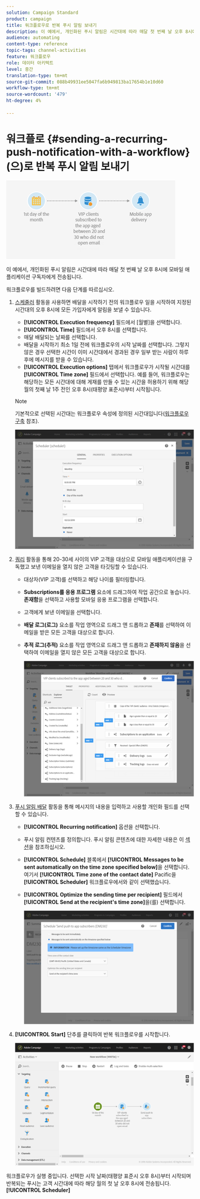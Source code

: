 ```yaml
---
solution: Campaign Standard
product: campaign
title: 워크플로우로 반복 푸시 알림 보내기
description: 이 예에서, 개인화된 푸시 알림은 시간대에 따라 매달 첫 번째 날 오후 8시에 모바일 애플리케이션 구독자에게 전송됩니다.
audience: automating
content-type: reference
topic-tags: channel-activities
feature: 워크플로우
role: 데이터 아키텍트
level: 중간
translation-type: tm+mt
source-git-commit: 088b49931ee5047fa6b949813ba17654b1e10d60
workflow-type: tm+mt
source-wordcount: '479'
ht-degree: 4%

---
```



# 워크플로 {#sending-a-recurring-push-notification-with-a-workflow}(으)로 반복 푸시 알림 보내기

![](assets/wkf_push_example_1.png)

이 예에서, 개인화된 푸시 알림은 시간대에 따라 매달 첫 번째 날 오후 8시에 모바일 애플리케이션 구독자에게 전송됩니다.

워크플로우를 빌드하려면 다음 단계를 따르십시오.

1. [스케줄러](../../automating/using/scheduler.md) 활동을 사용하면 배달을 시작하기 전의 워크플로우 일을 시작하여 지정된 시간대의 오후 8시에 모든 가입자에게 알림을 보낼 수 있습니다.

   * **[!UICONTROL Execution frequency]** 필드에서 [월별]을 선택합니다.
   * **[!UICONTROL Time]** 필드에서 오후 8시를 선택합니다.
   * 매달 배달되는 날짜를 선택합니다.
   * 배달을 시작하기 최소 1일 전에 워크플로우의 시작 날짜를 선택합니다. 그렇지 않은 경우 선택한 시간이 이미 시간대에서 경과된 경우 일부 받는 사람이 하루 후에 메시지를 받을 수 있습니다.
   * **[!UICONTROL Execution options]** 탭에서 워크플로우가 시작될 시간대를 **[!UICONTROL Time zone]** 필드에서 선택합니다. 예를 들어, 워크플로우는 해당하는 모든 시간대에 대해 게재를 만들 수 있는 시간을 허용하기 위해 해당 월의 첫째 날 1주 전인 오후 8시(태평양 표준시)부터 시작됩니다.

   >[!NOTE]
   >
   >기본적으로 선택된 시간대는 워크플로우 속성에 정의된 시간대입니다([워크플로우 구축](../../automating/using/building-a-workflow.md) 참조).

   ![](assets/wkf_push_example_5.png)

1. [쿼리](../../automating/using/query.md) 활동을 통해 20-30세 사이의 VIP 고객을 대상으로 모바일 애플리케이션을 구독했고 보낸 이메일을 열지 않은 고객을 타깃팅할 수 있습니다.

   * 대상자(VIP 고객)를 선택하고 해당 나이를 필터링합니다.
   * **Subscriptions를 응용 프로그램** 요소에 드래그하여 작업 공간으로 놓습니다. **존재함**&#x200B;을 선택하고 사용할 모바일 응용 프로그램을 선택합니다.
   * 고객에게 보낸 이메일을 선택합니다.
   * **배달 로그(로그)** 요소를 작업 영역으로 드래그 앤 드롭하고 **존재**&#x200B;를 선택하여 이메일을 받은 모든 고객을 대상으로 합니다.
   * **추적 로그(추적)** 요소를 작업 영역으로 드래그 앤 드롭하고 **존재하지 않음**&#x200B;을 선택하여 이메일을 열지 않은 모든 고객을 대상으로 합니다.

      ![](assets/wkf_push_example_2.png)

1. [푸시 알림 배달](../../automating/using/push-notification-delivery.md) 활동을 통해 메시지의 내용을 입력하고 사용할 개인화 필드를 선택할 수 있습니다.

   * **[!UICONTROL Recurring notification]** 옵션을 선택합니다.
   * 푸시 알림 컨텐츠를 정의합니다. 푸시 알림 콘텐츠에 대한 자세한 내용은 이 [섹션](../../channels/using/preparing-and-sending-a-push-notification.md)을 참조하십시오.
   * **[!UICONTROL Schedule]** 블록에서 **[!UICONTROL Messages to be sent automatically on the time zone specified below]**&#x200B;을 선택합니다. 여기서 **[!UICONTROL Time zone of the contact date]** Pacific을 **[!UICONTROL Scheduler]** 워크플로우에서와 같이 선택했습니다.
   * **[!UICONTROL Optimize the sending time per recipient]** 필드에서 **[!UICONTROL Send at the recipient's time zone]**&#x200B;을(를) 선택합니다.

      ![](assets/wkf_push_example_4.png)

1. **[!UICONTROL Start]** 단추를 클릭하여 반복 워크플로우를 시작합니다.

   ![](assets/wkf_push_example_3.png)

워크플로우가 실행 중입니다. 선택한 시작 날짜(태평양 표준시 오후 8시)부터 시작되며 반복되는 푸시는 고객 시간대에 따라 해당 월의 첫 날 오후 8시에 전송됩니다.**[!UICONTROL Scheduler]**
